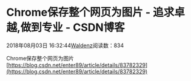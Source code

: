 
# Chrome保存整个网页为图片 - 追求卓越,做到专业 - CSDN博客


2018年08月03日 16:32:44[Waldenz](https://me.csdn.net/enter89)阅读数：834


Chrome保存整个网页为图片
[https://blog.csdn.net/enter89/article/details/83782329](https://blog.csdn.net/enter89/article/details/83782329)


